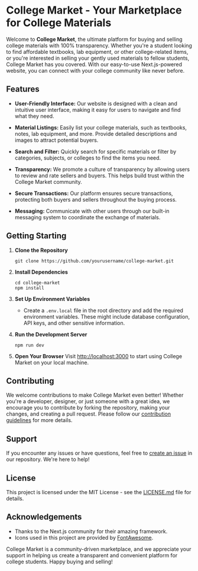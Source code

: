 # College Market - Your Marketplace for College Materials

Welcome to **College Market**, the ultimate platform for buying and selling college materials with 100% transparency. Whether you're a student looking to find affordable textbooks, lab equipment, or other college-related items, or you're interested in selling your gently used materials to fellow students, College Market has you covered. With our easy-to-use Next.js-powered website, you can connect with your college community like never before.

## Features

- **User-Friendly Interface:** Our website is designed with a clean and intuitive user interface, making it easy for users to navigate and find what they need.

- **Material Listings:** Easily list your college materials, such as textbooks, notes, lab equipment, and more. Provide detailed descriptions and images to attract potential buyers.

- **Search and Filter:** Quickly search for specific materials or filter by categories, subjects, or colleges to find the items you need.

- **Transparency:** We promote a culture of transparency by allowing users to review and rate sellers and buyers. This helps build trust within the College Market community.

- **Secure Transactions:** Our platform ensures secure transactions, protecting both buyers and sellers throughout the buying process.

- **Messaging:** Communicate with other users through our built-in messaging system to coordinate the exchange of materials.




## Getting Starting

1. **Clone the Repository**
   ```shell
   git clone https://github.com/yourusername/college-market.git
   ```

2. **Install Dependencies**
   ```shell
   cd college-market
   npm install
   ```

3. **Set Up Environment Variables**
   - Create a `.env.local` file in the root directory and add the required environment variables. These might include database configuration, API keys, and other sensitive information.

4. **Run the Development Server**
   ```shell
   npm run dev
   ```

5. **Open Your Browser**
   Visit [http://localhost:3000](http://localhost:3000) to start using College Market on your local machine.

## Contributing

We welcome contributions to make College Market even better! Whether you're a developer, designer, or just someone with a great idea, we encourage you to contribute by forking the repository, making your changes, and creating a pull request. Please follow our [contribution guidelines](CONTRIBUTING.md) for more details.

## Support

If you encounter any issues or have questions, feel free to [create an issue](https://github.com/yourusername/college-market/issues) in our repository. We're here to help!

## License

This project is licensed under the MIT License - see the [LICENSE.md](LICENSE.md) file for details.

## Acknowledgements

- Thanks to the Next.js community for their amazing framework.
- Icons used in this project are provided by [FontAwesome](https://fontawesome.com/).

College Market is a community-driven marketplace, and we appreciate your support in helping us create a transparent and convenient platform for college students. Happy buying and selling!
